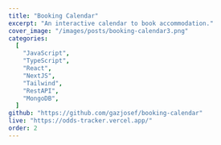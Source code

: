 ```yaml
---
title: "Booking Calendar"
excerpt: "An interactive calendar to book accommodation."
cover_image: "/images/posts/booking-calendar3.png"
categories:
  [
    "JavaScript",
    "TypeScript",
    "React",
    "NextJS",
    "Tailwind",
    "RestAPI",
    "MongoDB",
  ]
github: "https://github.com/gazjosef/booking-calendar"
live: "https://odds-tracker.vercel.app/"
order: 2
---
```

